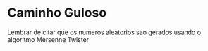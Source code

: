 # Caminho Guloso

Lembrar de citar que os numeros aleatorios sao gerados usando o algoritmo Mersenne Twister